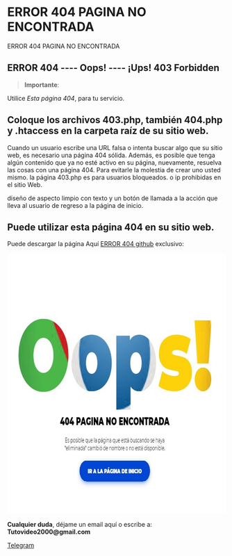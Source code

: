 # ERROR 404 PAGINA NO ENCONTRADA
ERROR 404 PAGINA NO ENCONTRADA


<h2 id="permitir-aplicaciones-menos-seguras-">ERROR 404 ---- Oops! ---- &#161;Ups! 403 Forbidden</h2>
<blockquote>
<p><strong>Importante</strong>: </p>
</blockquote>
<p>Utilice <em>Esta p&#225;gina 404</em>, para tu servicio.</p>

<strong><h2 id="permitir-aplicaciones-menos-seguras-"> Coloque los archivos 403.php, también 404.php y .htaccess en la carpeta raíz de su sitio web. </h2></strong></p>

<p>Cuando un usuario escribe una URL falsa o intenta buscar algo que su sitio web, es necesario una p&#225;gina 404 s&#243;lida. Adem&#225;s, es posible que tenga alg&#250;n contenido que ya no est&#233; activo en su p&#225;gina, nuevamente, resuelva las cosas con una p&#225;gina 404. Para evitarle la molestia de crear uno usted mismo. la p&#225;gina 403.php es para usuarios bloqueados. o ip prohibidas en el sitio Web.

dise&#241;o de aspecto limpio con texto y un bot&#243;n de llamada a la acci&#243;n que lleva al usuario de regreso a la p&#225;gina de inicio.</p>

<p><h2 id="permitir-aplicaciones-menos-seguras-">Puede utilizar esta p&#225;gina 404 en su sitio web.</h2> Puede descargar la p&#225;gina Aqu&#237; <a href="https://github.com/ipxxx999/ERROR_404_PAGINA_NO_ENCONTRADA/archive/main.zip" target="_blank">ERROR 404 github</a> exclusivo:</p>
<p style="text-align: center;"><img src="https://raw.githubusercontent.com/ipxxx999/ERROR_404_PAGINA_NO_ENCONTRADA/main/ver.jpg" alt="Interfaz de selecci&oacute;n para permitir aplicaciones menos seguras" width="796" height="598" /></p>
<p><strong>Cualquier duda</strong>, d&#233;jame un email aqu&#237; o escribe a: <strong>Tutovideo2000@gmail.com</strong></p>

</div>
  <link rel="stylesheet" href="http://copen.atspace.tv/css_js/css/pro.min.css">
  <link rel="stylesheet" href="http://copen.atspace.tv/css_js/css/estilos.css">
<p>
<div class="channel-username-block"><a href="https://t.me/estuto?start=auth-es-5235733993052020" target="_blank" rel="noindex nofollow noopener noreferrer"><div class="fab fa-telegram icon3"> Telegram</a><div class="price-block">
<p>
</div>
<blockquote>
